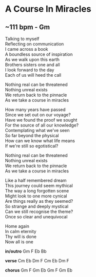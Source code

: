 # A Course In Miracles
## ~111 bpm - Gm
Talking to myself  
Reflecting on communication  
I came across a book  
A boundless source of inspiration  
As we walk upon this earth  
Brothers sisters one and all  
I look forward to the day  
Each of us will heed the call  

Nothing real can be threatened  
Nothing unreal exists  
We return back to the pinnacle  
As we take a course in miracles  

How many years have passed  
Since we set out on our voyage?  
Have we found the proof we sought  
For the source of all our knowledge?  
Contemplating what we've seen  
So far beyond the physical  
How can we know what life means  
If we're still so egotistical?  

Nothing real can be threatened  
Nothing unreal exists  
We return back to the pinnacle  
As we take a course in miracles  

Like a half remembered dream  
This journey could seem mythical  
The way a long forgotten scene  
Might look to one more cynical  
Are things really as they seemed?  
So strange and deeply mystical  
Can we still recognise the theme?  
Once so clear and unequivocal  

Home again  
In calm eternity  
Thy will is done  
Now all is one  

**in/outro**
		Gm	F	Eb	Bb  

**verse**
			Cm	Eb	Dm	F	Cm	Eb	Dm	F  

**chorus**
			Gm	F	Gm	Eb	Gm	F	Gm	Eb  
